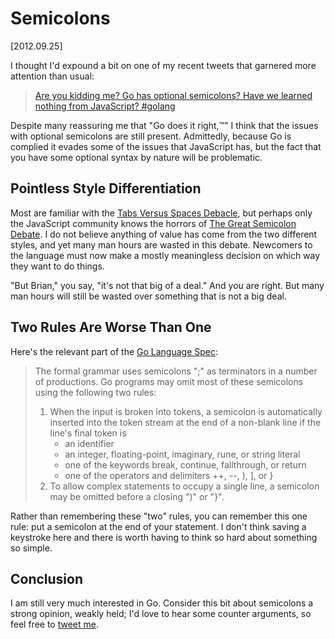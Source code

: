 # Semicolons

<span class="date">[2012.09.25]</span>

I thought I'd expound a bit on one of my recent tweets that garnered more attention than usual:

> [Are you kidding me? Go has optional semicolons? Have we learned nothing from JavaScript? #golang](https://twitter.com/briantford/status/250639621812260864)

Despite many reassuring me that "Go does it right,™" I think that the issues with optional semicolons are still present. Admittedly, because Go is complied it evades some of the issues that JavaScript has, but the fact that you have some optional syntax by nature will be problematic.

## Pointless Style Differentiation

Most are familiar with the [Tabs Versus Spaces Debacle](http://www.jwz.org/doc/tabs-vs-spaces.html), but perhaps only the JavaScript community knows the horrors of [The Great Semicolon Debate](http://dailyjs.com/2012/04/19/semicolons/). I do not believe anything of value has come from the two different styles, and yet many man hours are wasted in this debate. Newcomers to the language must now make a mostly meaningless decision on which way they want to do things.

"But Brian," you say, "it's not that big of a deal." And you are right. But many man hours will still be wasted over something that is not a big deal.

## Two Rules Are Worse Than One

Here's the relevant part of the [Go Language Spec](http://golang.org/ref/spec#Semicolons):

> The formal grammar uses semicolons ";" as terminators in a number of productions. Go programs may omit most of these semicolons using the following two rules:
>
> 1.  When the input is broken into tokens, a semicolon is automatically inserted into the token stream at the end of a non-blank line if the line's final token is
>     * an identifier
>     * an integer, floating-point, imaginary, rune, or string literal
>     * one of the keywords break, continue, fallthrough, or return
>     * one of the operators and delimiters ++, --, ), ], or }
> 2. To allow complex statements to occupy a single line, a semicolon may be omitted before a closing ")" or "}".

Rather than remembering these "two" rules, you can remember this one rule: put a semicolon at the end of your statement. I don't think saving a keystroke here and there is worth having to think so hard about something so simple.

## Conclusion

I am still very much interested in Go. Consider this bit about semicolons a strong opinion, weakly held; I'd love to hear some counter arguments, so feel free to [tweet me](https://twitter.com/briantford).
